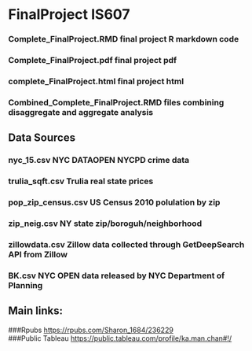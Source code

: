 # FinalProject IS607

### Complete_FinalProject.RMD        final project R markdown code 
### Complete_FinalProject.pdf        final project pdf 
### complete_FinalProject.html       final project html  
### Combined_Complete_FinalProject.RMD   files combining disaggregate and aggregate analysis


## Data Sources

### nyc_15.csv                       NYC DATAOPEN  NYCPD crime data
### trulia_sqft.csv                       Trulia real state prices
### pop_zip_census.csv                   US Census 2010 polulation by zip 
### zip_neig.csv                         NY state zip/boroguh/neighborhood
### zillowdata.csv                      Zillow data collected through GetDeepSearch API from Zillow
### BK.csv                              NYC OPEN data released by NYC Department of Planning

## Main links:
###Rpubs https://rpubs.com/Sharon_1684/236229  
###Public Tableau https://public.tableau.com/profile/ka.man.chan#!/

